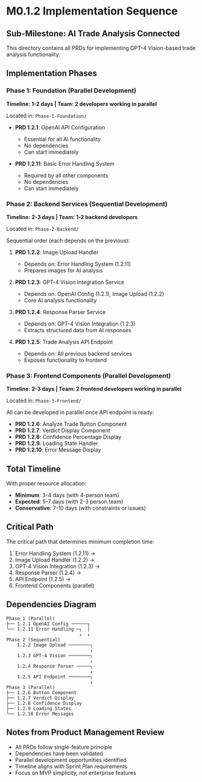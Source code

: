 # M0.1.2 Implementation Sequence

## Sub-Milestone: AI Trade Analysis Connected

This directory contains all PRDs for implementing GPT-4 Vision-based trade analysis functionality.

## Implementation Phases

### Phase 1: Foundation (Parallel Development)
**Timeline: 1-2 days | Team: 2 developers working in parallel**

Located in: `Phase-1-Foundation/`
- **PRD 1.2.1**: OpenAI API Configuration
  - Essential for all AI functionality
  - No dependencies
  - Can start immediately
  
- **PRD 1.2.11**: Basic Error Handling System  
  - Required by all other components
  - No dependencies
  - Can start immediately

### Phase 2: Backend Services (Sequential Development)
**Timeline: 2-3 days | Team: 1-2 backend developers**

Located in: `Phase-2-Backend/`

Sequential order (each depends on the previous):
1. **PRD 1.2.2**: Image Upload Handler
   - Depends on: Error Handling System (1.2.11)
   - Prepares images for AI analysis
   
2. **PRD 1.2.3**: GPT-4 Vision Integration Service
   - Depends on: OpenAI Config (1.2.1), Image Upload (1.2.2)
   - Core AI analysis functionality
   
3. **PRD 1.2.4**: Response Parser Service
   - Depends on: GPT-4 Vision Integration (1.2.3)
   - Extracts structured data from AI responses
   
4. **PRD 1.2.5**: Trade Analysis API Endpoint
   - Depends on: All previous backend services
   - Exposes functionality to frontend

### Phase 3: Frontend Components (Parallel Development)
**Timeline: 2-3 days | Team: 2 frontend developers working in parallel**

Located in: `Phase-3-Frontend/`

All can be developed in parallel once API endpoint is ready:
- **PRD 1.2.6**: Analyze Trade Button Component
- **PRD 1.2.7**: Verdict Display Component
- **PRD 1.2.8**: Confidence Percentage Display
- **PRD 1.2.9**: Loading State Handler
- **PRD 1.2.10**: Error Message Display

## Total Timeline

With proper resource allocation:
- **Minimum**: 3-4 days (with 4-person team)
- **Expected**: 5-7 days (with 2-3 person team)
- **Conservative**: 7-10 days (with constraints or issues)

## Critical Path

The critical path that determines minimum completion time:
1. Error Handling System (1.2.11) → 
2. Image Upload Handler (1.2.2) → 
3. GPT-4 Vision Integration (1.2.3) → 
4. Response Parser (1.2.4) → 
5. API Endpoint (1.2.5) → 
6. Frontend Components (parallel)

## Dependencies Diagram

```
Phase 1 (Parallel)
├── 1.2.1 OpenAI Config ──────┐
└── 1.2.11 Error Handling ─┐  │
                           ↓  ↓
Phase 2 (Sequential)       
    1.2.2 Image Upload ────────┐
                               ↓
    1.2.3 GPT-4 Vision ────────┐
                               ↓
    1.2.4 Response Parser ─────┐
                               ↓
    1.2.5 API Endpoint ────────┐
                               ↓
Phase 3 (Parallel)
├── 1.2.6 Button Component
├── 1.2.7 Verdict Display
├── 1.2.8 Confidence Display
├── 1.2.9 Loading States
└── 1.2.10 Error Messages
```

## Notes from Product Management Review

- All PRDs follow single-feature principle
- Dependencies have been validated
- Parallel development opportunities identified
- Timeline aligns with Sprint Plan requirements
- Focus on MVP simplicity, not enterprise features